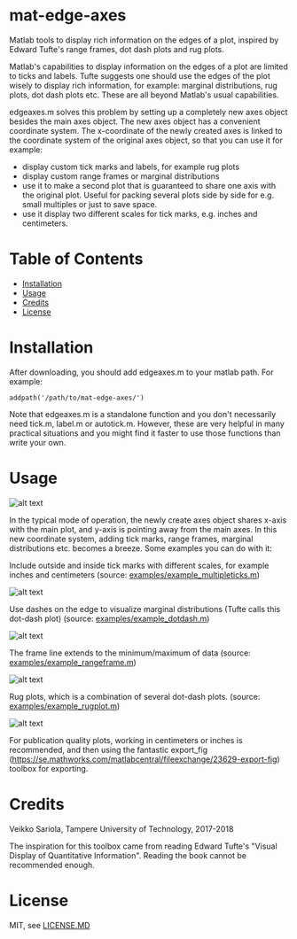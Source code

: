 # mat-edge-axes

Matlab tools to display rich information on the edges of a plot, inspired by Edward Tufte's range frames, dot dash plots and rug plots.

Matlab's capabilities to display information on the edges of a plot are limited to ticks and labels. Tufte suggests one should use the edges of the plot wisely to display rich information, for example: marginal distributions, rug plots, dot dash plots etc. These are all beyond Matlab's usual capabilities.

edgeaxes.m solves this problem by setting up a completely new axes object besides the main axes object. The new axes object has a convenient coordinate system. The x-coordinate of the newly created axes is linked to the coordinate system of the original axes object, so that you can use it for example:

- display custom tick marks and labels, for example rug plots
- display custom range frames or marginal distributions
- use it to make a second plot that is guaranteed to share one axis with the original plot. Useful for packing several plots side by side for e.g. small multiples or just to save space.
- use it display two different scales for tick marks, e.g. inches and centimeters.

Table of Contents
=================

* [Installation](#installation)
* [Usage](#usage)
* [Credits](#credits)
* [License](#license)

Installation
============

After downloading, you should add edgeaxes.m to your matlab path. For example:

    addpath('/path/to/mat-edge-axes/')
    
Note that edgeaxes.m is a standalone function and you don't necessarily need tick.m, label.m or autotick.m. However, these are very helpful in many practical situations and you might find it faster to use those functions than write your own.  

Usage
=====

![alt text](https://github.com/vsariola/mat-edge-axes/raw/master/images/coordinatesystem.png "Coordinate systems set up by the edgeaxes.m")

In the typical mode of operation, the newly create axes object shares x-axis with the main plot, and y-axis is pointing away from the main axes. In this new coordinate system, adding tick marks, range frames, marginal distributions etc. becomes a breeze. Some examples you can do with it:

Include outside and inside tick marks with different scales, for example inches and centimeters (source: [examples/example_multipleticks.m](examples/example_multipleticks.m))

![alt text](https://github.com/vsariola/mat-edge-axes/raw/master/images/twoscales.png "Example displaying inch and cm ticks in a plot")

Use dashes on the edge to visualize marginal distributions (Tufte calls this dot-dash plot) (source: [examples/example_dotdash.m](examples/example_dotdash.m))

![alt text](https://github.com/vsariola/mat-edge-axes/raw/master/images/dotdash.png "Example of a dot-dash plot")

The frame line extends to the minimum/maximum of data (source: [examples/example_rangeframe.m](examples/example_rangeframe.m))

![alt text](https://github.com/vsariola/mat-edge-axes/raw/master/images/rangeframe.png "Example of a range frame")

Rug plots, which is a combination of several dot-dash plots. (source: [examples/example_rugplot.m](examples/example_rugplot.m))

![alt text](https://github.com/vsariola/mat-edge-axes/raw/master/images/rugplot.png "Example of a rug plot")

For publication quality plots, working in centimeters or inches is recommended, and then using the fantastic export_fig (https://se.mathworks.com/matlabcentral/fileexchange/23629-export-fig) toolbox for exporting.

Credits
=======

Veikko Sariola, Tampere University of Technology, 2017-2018

The inspiration for this toolbox came from reading Edward Tufte's "Visual Display of Quantitative Information". Reading the book cannot be recommended enough.

License
=======

MIT, see [LICENSE.MD](LICENSE.MD)
